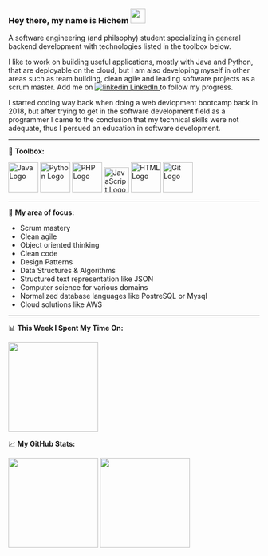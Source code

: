 ### Hey there, my name is Hichem <img src="https://raw.githubusercontent.com/MartinHeinz/MartinHeinz/master/wave.gif" width="30px">

A software engineering (and philsophy) student specializing in general backend development with technologies listed in the toolbox below.

I like to work on building useful applications, mostly with Java and Python, that are deployable on the cloud, but I am also developing myself in other areas such as team building, clean agile and leading software projects as a scrum master. Add me on <a href="https://www.linkedin.com/in/hichem-touati-134425165/" rel="nofollow noreferrer">
    <img src="https://i.stack.imgur.com/gVE0j.png" alt="linkedin"> LinkedIn
  </a>to follow my progress.
  
I started coding way back when doing a web devlopment bootcamp back in 2018, but after trying to get in the software development field as a programmer I came to the conclusion that my technical skills were not adequate, thus I persued an education in software development.

---

🧰 **Toolbox:**

<img src="https://cdn.worldvectorlogo.com/logos/java.svg" alt="Java Logo" width="60" height="60"/> <img src="https://cdn.worldvectorlogo.com/logos/python.svg" alt="Python Logo" width="60" height="60"/> <img src="https://cdn.worldvectorlogo.com/logos/php.svg" alt="PHP Logo" width="60" height="60"/> <img src="https://cdn.worldvectorlogo.com/logos/javascript.svg" alt="JavaScript Logo" width="50" height="50"/> <img src="https://cdn.worldvectorlogo.com/logos/html5.svg" alt="HTML Logo" width="60" height="60"/> <img src="https://cdn.worldvectorlogo.com/logos/git.svg" alt="Git Logo" width="60" height="60"/> 

---

🔭 **My area of focus:**
- Scrum mastery
- Clean agile
- Object oriented thinking
- Clean code
- Design Patterns
- Data Structures & Algorithms
- Structured text representation like JSON
- Computer science for various domains
- Normalized database languages like PostreSQL or Mysql
- Cloud solutions like AWS

---

📊 **This Week I Spent My Time On:**

<img height="180em" src="https://github-readme-stats.vercel.app/api/wakatime?username=Htou&show_icons=true&hide_border=true&&count_private=true&include_all_commits=true" />


📈 **My GitHub Stats:**

<img height="180em" src="https://github-readme-stats.vercel.app/api?username=Htou&show_icons=true&hide_border=true&count_private=true&include_all_commits=true" /> <img height="180em" src="https://github-readme-stats.vercel.app/api/top-langs/?username=Htou&layout=compact&show_icons=true&hide_border=true&&count_private=true&include_all_commits=true" />
